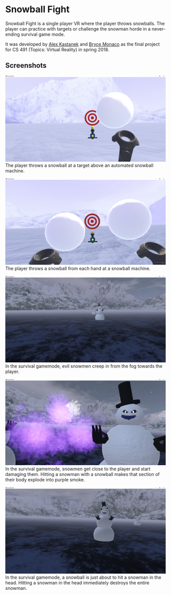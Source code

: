 # Snowball Fight
Snowball Fight is a single player VR where the player throws snowballs. The player can practice with targets or challenge the snowman horde in a never-ending survival game mode.

It was developed by [Alex Kastanek](https://github.com/AlexKastanek) and [Bryce Monaco](https://github.com/BryceDMonaco) as the final project for CS 491 (Topics: Virtual Reality) in spring 2018.

## Screenshots
![](https://github.com/AlexKastanek/Snowball-Fight/blob/master/Screenshots/1.PNG)
The player throws a snowball at a target above an automated snowball machine.

![](https://github.com/AlexKastanek/Snowball-Fight/blob/master/Screenshots/2.PNG)
The player throws a snowball from each hand at a snowball machine.

![](https://github.com/AlexKastanek/Snowball-Fight/blob/master/Screenshots/34.PNG)
In the survival gamemode, evil snowmen creep in from the fog towards the player.

![](https://github.com/AlexKastanek/Snowball-Fight/blob/master/Screenshots/55.PNG)
In the survival gamemode, snowmen get close to the player and start damaging them. Hitting a snowman with a snowball makes that section of their body explode into purple smoke.

![](https://github.com/AlexKastanek/Snowball-Fight/blob/master/Screenshots/453.PNG)
In the survival gamemode, a snowball is just about to hit a snowman in the head. Hitting a snowman in the head immediately destroys the entire snowman.
